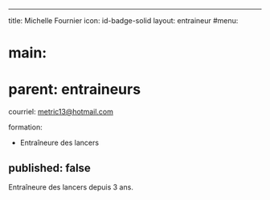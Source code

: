 ---
title: Michelle Fournier
icon: id-badge-solid
layout: entraineur
#menu:
#  main:
#    parent: entraineurs

courriel: metric13@hotmail.com

formation:
- Entraîneure des lancers

published: false
----

Entraîneure des lancers depuis 3 ans.
